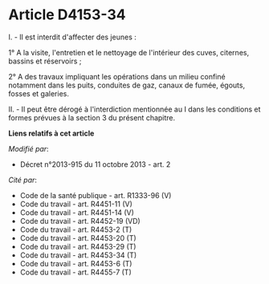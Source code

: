 # Article D4153-34

I. - Il est interdit d'affecter des jeunes : 

1° A la visite, l'entretien et le nettoyage de l'intérieur des cuves, citernes, bassins et réservoirs ; 

2° A des travaux impliquant les opérations dans un milieu confiné notamment dans les puits, conduites de gaz, canaux de
fumée, égouts, fosses et galeries. 

II. - Il peut être dérogé à l'interdiction mentionnée au I dans les conditions et formes prévues à la section 3 du présent
chapitre.

**Liens relatifs à cet article**

_Modifié par_:

  - Décret n°2013-915 du 11 octobre 2013 - art. 2

_Cité par_:

  - Code de la santé publique - art. R1333-96 (V)
  - Code du travail - art. R4451-11 (V)
  - Code du travail - art. R4451-14 (V)
  - Code du travail - art. R4452-19 (VD)
  - Code du travail - art. R4453-2 (T)
  - Code du travail - art. R4453-20 (T)
  - Code du travail - art. R4453-29 (T)
  - Code du travail - art. R4453-34 (T)
  - Code du travail - art. R4453-6 (T)
  - Code du travail - art. R4455-7 (T)
